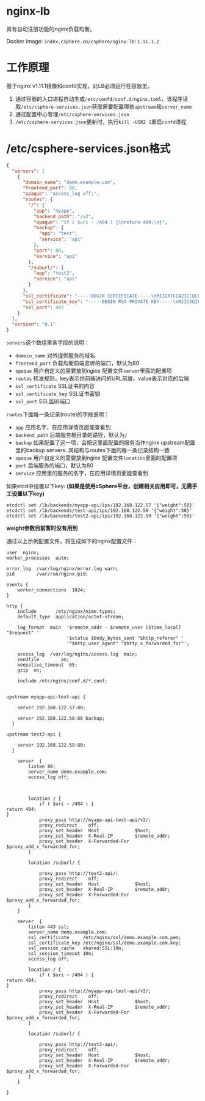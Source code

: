 # nginx-lb
具有自动注册功能的nginx负载均衡。

Docker image: `index.csphere.cn/csphere/nginx-lb:1.11.1.2`
# 工作原理
基于nginx v1.11.1镜像和confd实现，此LB必须运行在容器里。

1. 通过容器的入口进程自动生成`/etc/confd/conf.d/nginx.toml`，该程序读取`/etc/csphere-services.json`获取需要配置哪些`upstream`和`server_name`
2. 通过配置中心管理`/etc/csphere-services.json`
3. `/etc/csphere-services.json`更新时，执行`kill -USR2 1`重启`confd`进程

# /etc/csphere-services.json格式

```json
{
  "servers": [
    {
      "domain_name": "demo.example.com",
      "frontend_port": 80,
      "opaque": "access_log off;",
      "routes": {
        "/": {
          "app": "myapp",
          "backend_path": "/v2",
          "opaque": "if ( $uri ~ /404 ) {\nreturn 404;\n}",
          "backup": {
            "app": "test",
            "service": "api"
          },
          "port": 80,
          "service": "api"
        },
        "/suburl/": {
          "app": "test2",
          "service": "api"
        }
      },
      "ssl_certificate": "-----BEGIN CERTIFICATE-----\nMIICKTCCAZICCQCBO2ekFdKngDANBgkqhkiG9w0BAQsFADBZMQswCQYDVQQGEwJD\nTjEQMA4GA1UECAwHQmVpamluZzEhMB8GA1UECgwYSW50ZXJuZXQgV2lkZ2l0cyBQ\ndHkgTHRkMRUwEwYDVQQDDAxwbWEudGVzdC5jb20wHhcNMTYwNTAzMDQxOTUyWhcN\nMTcwNTA0MDQxOTUyWjBZMQswCQYDVQQGEwJDTjEQMA4GA1UECAwHQmVpamluZzEh\nMB8GA1UECgwYSW50ZXJuZXQgV2lkZ2l0cyBQdHkgTHRkMRUwEwYDVQQDDAxwbWEu\ndGVzdC5jb20wgZ8wDQYJKoZIhvcNAQEBBQADgY0AMIGJAoGBALo7afOGNwyXqN24\nViyG+HQG4In0O4SqrAQr6WUOg2g95rf7qSEG6U4o+wO5BM8nd6wzW0JnNqTxKXpf\nnV2Ebub0uoITUHtbFMRSEYfLShQqbKBltnk09P9p4IcVhM5vUd+G9reGagaH84bt\nP2bSZ5JmKBsiUf277b4ZlM/nIS4rAgMBAAEwDQYJKoZIhvcNAQELBQADgYEAOp9q\noNF/sGwEJzUKkrZ9jNfr9nvcVwsR9VajsB0cQW859IQ75r0P80NwPwJ4qbIMNsid\n/1qwqzZlnYvOm01176DQTCgRC42r4vbLMKzNR4Xf6O25gwWaa2ZSSpLNQLxauKSg\n2h/qgz7Rfn7rYMYZmVLNnnJqujr8GbZ4cKyuy1w=\n-----END CERTIFICATE-----",
      "ssl_certificate_key": "-----BEGIN RSA PRIVATE KEY-----\nMIICXQIBAAKBgQC6O2nzhjcMl6jduFYshvh0BuCJ9DuEqqwEK+llDoNoPea3+6kh\nBulOKPsDuQTPJ3esM1tCZzak8Sl6X51dhG7m9LqCE1B7WxTEUhGHy0oUKmygZbZ5\nNPT/aeCHFYTOb1Hfhva3hmoGh/OG7T9m0meSZigbIlH9u+2+GZTP5yEuKwIDAQAB\nAoGAbNZeRFkzAOP9Z57cledHep+uSFF5Gz6Xi1SScWH7AEf0959XJ5sfbHNcx78w\nhVR+hx/4fKVPdTQP1pncoRPNr6GcK6+9NhURiBy4oaWIAlswvuMeCFBJp4KBI3np\n/hQIXKHZ4hNasD5SzHBo5bJOG6P5577KD4t39QFcBMGy8xECQQDz77IbLXOG+UWJ\nSpw84HUJxzWAc7h9IgjkybJQIDoHvgmsYIjLFnLimwIbyvMlPBnyAopvZoO5tabX\nWfGmQHJpAkEAw3Eqe7XG2j023SUDe8slqOIlnivdP95M2tACOKIvbJFB83zHDK2C\n46cdyoqfI/bLimnxgPxYMq5CTr33I7RhcwJBAJTlU17ZcHILx5EU1KcoDuiICzU7\n7XmcA7e7Ebds5F8DdZ4dUoI8UqXVHgVe7OlmdSPOvzdeaLs7kPpUMXdcUTkCQGG5\numZ1dGM37LETivRhlgkmW20FvfHrtD5NeG7dGh2NXI7lu5opQKOYsprOSdjv1ML3\nSp0WkPt2iw1Yi7U8wuUCQQCh3Z/svnkDSxBrexFUwt5RLhF5YBJUtIgeOBQ/wlDp\nhQPBEwDsQoM9LxnEmVNyzeF8Yz9RJ6gANpnZYLszWrGk\n-----END RSA PRIVATE KEY-----",
      "ssl_port": 443
    }
  ],
  "version": "0.1"
}
```

`servers`这个数组里各字段的说明：

- `domain_name` 对外提供服务的域名
- `frontend_port` 负载均衡前端监听的端口，默认为80
- `opaque` 用户自定义的需要放到nginx 配置文件`server`里面的配置项
- `routes` 转发规则，key表示供前端访问的URL前缀，value表示对应的后端
- `ssl_certificate` SSL证书的内容
- `ssl_certificate_key` SSL证书密钥
- `ssl_port` SSL监听端口

`routes`下面每一条记录(route)的字段说明：

- `app` 应用名字，在应用详情页面能查看到
- `backend_path` 后端服务根目录的路径，默认为`/`
- `backup` 如果配置了这一项，会把这里面配置的服务当作nginx upstream配置里的backup servers. 其结构与routes下面的每一条记录结构一致
- `opaque` 用户自定义的需要放到nginx 配置文件`location`里面的配置项
- `port` 后端服务的端口，默认为80
- `service` 应用里的服务的名字，在应用详情页面能查看到


如果etcd中设置以下key: **(如果是使用cSphere平台，创建相关应用即可，无需手工设置以下key)**

```
etcdctl set /lb/backends/myapp-api/ips/192.168.122.57 '{"weight":50}'
etcdctl set /lb/backends/test-api/ips/192.168.122.58 '{"weight":50}'
etcdctl set /lb/backends/test2-api/ips/192.168.122.59 '{"weight":50}'
```

**weight参数目前暂时没有用到**

通过以上示例配置文件，将生成如下的nginx配置文件：

```
user  nginx;
worker_processes  auto;

error_log  /var/log/nginx/error.log warn;
pid        /var/run/nginx.pid;

events {
    worker_connections  1024;
}

http {
    include       /etc/nginx/mime.types;
    default_type  application/octet-stream;

    log_format  main  '$remote_addr - $remote_user [$time_local] "$request" '
                      '$status $body_bytes_sent "$http_referer" '
                      '"$http_user_agent" "$http_x_forwarded_for"';

    access_log  /var/log/nginx/access.log  main;
    sendfile        on;
    keepalive_timeout  65;
    gzip  on;

    include /etc/nginx/conf.d/*.conf;

    
upstream myapp-api-test-api {
  
    server 192.168.122.57:80;
  
    server 192.168.122.58:80 backup;
  }

upstream test2-api {
  
    server 192.168.122.59:80;
  }

    server  {
        listen 80;
        server_name demo.example.com;
        access_log off;

        
        
        location / {
            if ( $uri ~ /404 ) {
return 404;
}
            proxy_pass http://myapp-api-test-api/v2/;
            proxy_redirect    off;
            proxy_set_header  Host             $host;
            proxy_set_header  X-Real-IP        $remote_addr;
            proxy_set_header  X-Forwarded-For  $proxy_add_x_forwarded_for;
        }
        
        location /suburl/ {
            
            proxy_pass http://test2-api/;
            proxy_redirect    off;
            proxy_set_header  Host             $host;
            proxy_set_header  X-Real-IP        $remote_addr;
            proxy_set_header  X-Forwarded-For  $proxy_add_x_forwarded_for;
        }
    }
    
    server  {
        listen 443 ssl;
        server_name demo.example.com;
        ssl_certificate     /etc/nginx/ssl/demo.example.com.pem;
        ssl_certificate_key /etc/nginx/ssl/demo.example.com.key;
        ssl_session_cache   shared:SSL:10m;
        ssl_session_timeout 10m;
        access_log off;
        
        location / {
            if ( $uri ~ /404 ) {
return 404;
}
            proxy_pass http://myapp-api-test-api/v2/;
            proxy_redirect    off;
            proxy_set_header  Host             $host;
            proxy_set_header  X-Real-IP        $remote_addr;
            proxy_set_header  X-Forwarded-For  $proxy_add_x_forwarded_for;
        }
        
        location /suburl/ {
            
            proxy_pass http://test2-api/;
            proxy_redirect    off;
            proxy_set_header  Host             $host;
            proxy_set_header  X-Real-IP        $remote_addr;
            proxy_set_header  X-Forwarded-For  $proxy_add_x_forwarded_for;
        }
    }
    
}
```
